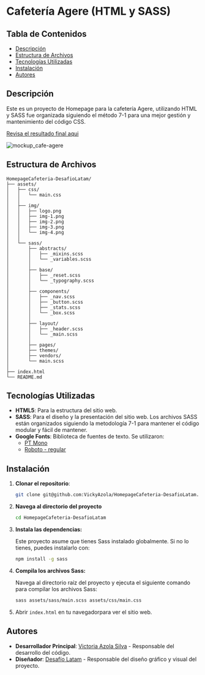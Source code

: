# Cafetería Agere (HTML y SASS)

## Tabla de Contenidos

- [Descripción](#descripción)
- [Estructura de Archivos](#estructura-de-archivos)
- [Tecnologías Utilizadas](#tecnologías-utilizadas)
- [Instalación](#instalación)
- [Autores](#autores)

## Descripción

Este es un proyecto de Homepage para la cafetería Agere, utilizando HTML y SASS fue organizada siguiendo el método 7-1 para una mejor gestión y mantenimiento del código CSS.

[Revisa el resultado final aqui](https://vickyazola.github.io/HomepageCafeteria-DesafioLatam/)

![mockup_cafe-agere](https://github.com/VickyAzola/HomepageCafeteria-DesafioLatam/assets/116470398/6dbfac42-3944-4a4e-ba24-54133602e47b)


## Estructura de Archivos

```plaintext
HomepageCafeteria-DesafioLatam/
├── assets/
│   ├── css/
│   │   └── main.css
│   │
│   ├── img/
│   │   ├── logo.png
│   │   ├── img-1.png
│   │   ├── img-2.png
│   │   ├── img-3.png
│   │   └── img-4.png
│   │    
│   └── sass/
│       ├── abstracts/
│       │   ├── _mixins.scss
│       │   └── _variables.scss
│       │ 
│       ├── base/
│       │   ├── _reset.scss
│       │   └── _typography.scss
│       │ 
│       ├── components/
│       │   ├── _nav.scss
│       │   ├── _button.scss
│       │   ├── _stats.scss
│       │   └── _box.scss
│       │ 
│       ├── layout/
│       │   ├── _header.scss
│       │   └── _main.scss
│       │ 
│       ├── pages/
│       ├── themes/
│       ├── vendors/
│       └── main.scss
│
├── index.html
└── README.md
```

## Tecnologías Utilizadas

- **HTML5**: Para la estructura del sitio web.
- **SASS**: Para el diseño y la presentación del sitio web. Los archivos SASS están organizados siguiendo la metodología 7-1 para mantener el código modular y fácil de mantener.
- **Google Fonts**: Biblioteca de fuentes de texto. Se utilizaron:
  - [PT Mono](https://fonts.google.com/specimen/PT+Mono?query=pt+mono)
  - [Roboto - regular](https://fonts.google.com/specimen/Roboto?query=roboto)

## Instalación

1. **Clonar el repositorio**:
   
    ```bash
    git clone git@github.com:VickyAzola/HomepageCafeteria-DesafioLatam.git
    ```
    
2. **Navega al directorio del proyecto**
   
    ```bash
    cd HomepageCafeteria-DesafioLatam
    ```
    
3. **Instala las dependencias:**

    Este proyecto asume que tienes Sass instalado globalmente. Si no lo tienes, puedes instalarlo con:

    ```bash
    npm install -g sass
    ```

4. **Compila los archivos Sass:**

    Navega al directorio raíz del proyecto y ejecuta el siguiente comando para compilar los archivos Sass:

    ```bash
    sass assets/sass/main.scss assets/css/main.css
   
6. Abrir `index.html` en tu navegadorpara ver el sitio web.

## Autores

- **Desarrollador Principal**: [Victoria Azola Silva](https://github.com/VickyAzola) - Responsable del desarrollo del código.
- **Diseñador**: [Desafío Latam](https://desafiolatam.com/admision/?utm_term=desafio%20latam&utm_campaign=Brand&utm_source=adwords&utm_medium=ppc&hsa_acc=1239562006&hsa_cam=16998643182&hsa_grp=136655824715&hsa_ad=596057942540&hsa_src=g&hsa_tgt=kwd-340546658839&hsa_kw=desafio%20latam&hsa_mt=b&hsa_net=adwords&hsa_ver=3&gad_source=1&gclid=CjwKCAjwvvmzBhA2EiwAtHVrbzEJGJPqUuTuFDuNIFtSh4eKqGXcLXmCO9u12vwlU553fGXV93Q5zxoCGmEQAvD_BwE) - Responsable del diseño gráfico y visual del proyecto.
